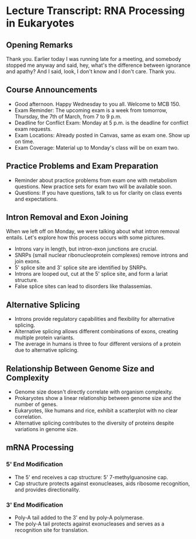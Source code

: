 # Lecture Transcript: RNA Processing in Eukaryotes

## Opening Remarks
Thank you. Earlier today I was running late for a meeting, and somebody stopped me anyway and said, hey, what's the difference between ignorance and apathy? And I said, look, I don't know and I don't care. Thank you.

## Course Announcements
- Good afternoon. Happy Wednesday to you all. Welcome to MCB 150.
- Exam Reminder: The upcoming exam is a week from tomorrow, Thursday, the 7th of March, from 7 to 9 p.m.
- Deadline for Conflict Exam: Monday at 5 p.m. is the deadline for conflict exam requests.
- Exam Locations: Already posted in Canvas, same as exam one. Show up on time.
- Exam Coverage: Material up to Monday's class will be on exam two.

## Practice Problems and Exam Preparation
- Reminder about practice problems from exam one with metabolism questions. New practice sets for exam two will be available soon.
- Questions: If you have questions, talk to us for clarity on class events and expectations.

## Intron Removal and Exon Joining
When we left off on Monday, we were talking about what intron removal entails. Let's explore how this process occurs with some pictures.

- Introns vary in length, but intron-exon junctions are crucial.
- SNRPs (small nuclear ribonucleoprotein complexes) remove introns and join exons.
- 5' splice site and 3' splice site are identified by SNRPs.
- Introns are looped out, cut at the 5' splice site, and form a lariat structure.
- False splice sites can lead to disorders like thalassemias.

## Alternative Splicing
- Introns provide regulatory capabilities and flexibility for alternative splicing.
- Alternative splicing allows different combinations of exons, creating multiple protein variants.
- The average in humans is three to four different versions of a protein due to alternative splicing.

## Relationship Between Genome Size and Complexity
- Genome size doesn't directly correlate with organism complexity.
- Prokaryotes show a linear relationship between genome size and the number of genes.
- Eukaryotes, like humans and rice, exhibit a scatterplot with no clear correlation.
- Alternative splicing contributes to the diversity of proteins despite variations in genome size.

## mRNA Processing
### 5' End Modification
- The 5' end receives a cap structure: 5' 7-methylguanosine cap.
- Cap structure protects against exonucleases, aids ribosome recognition, and provides directionality.

### 3' End Modification
- Poly-A tail added to the 3' end by poly-A polymerase.
- The poly-A tail protects against exonucleases and serves as a recognition site for translation.


